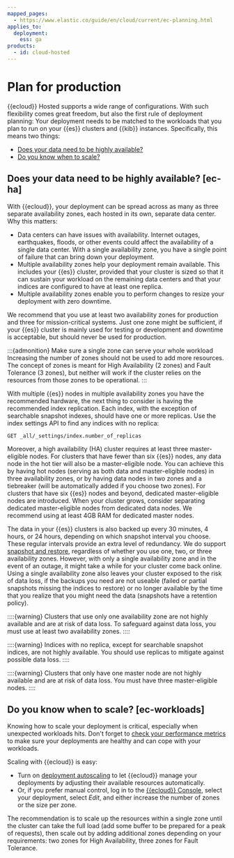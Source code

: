 ```yaml
---
mapped_pages:
  - https://www.elastic.co/guide/en/cloud/current/ec-planning.html
applies_to:
  deployment:
    ess: ga
products:
  - id: cloud-hosted
---
```


# Plan for production

{{ecloud}} Hosted supports a wide range of configurations. With such flexibility comes great freedom, but also the first rule of deployment planning: Your deployment needs to be matched to the workloads that you plan to run on your {{es}} clusters and {{kib}} instances. Specifically, this means two things:
* [Does your data need to be highly available?](elastic-cloud-hosted-planning.md#ec-ha)
* [Do you know when to scale?](elastic-cloud-hosted-planning.md#ec-workloads)

## Does your data need to be highly available? [ec-ha]

With {{ecloud}}, your deployment can be spread across as many as three separate availability zones, each hosted in its own, separate data center. Why this matters:

 * Data centers can have issues with availability. Internet outages, earthquakes, floods, or other events could affect the availability of a single data center. With a single availability zone, you have a single point of failure that can bring down your deployment.
 * Multiple availability zones help your deployment remain available. This includes your {{es}} cluster, provided that your cluster is sized so that it can sustain your workload on the remaining data centers and that your indices are configured to have at least one replica.
 * Multiple availability zones enable you to perform changes to resize your deployment with zero downtime.

We recommend that you use at least two availability zones for production and three for mission-critical systems. Just one zone might be sufficient, if your {{es}} cluster is mainly used for testing or development and downtime is acceptable, but should never be used for production.

:::{admonition} Make sure a single zone can serve your whole workload
Increasing the number of zones should not be used to add more resources. The concept of zones is meant for High Availability (2 zones) and Fault Tolerance (3 zones), but neither will work if the cluster relies on the resources from those zones to be operational.
:::

With multiple {{es}} nodes in multiple availability zones you have the
recommended hardware, the next thing to consider is having the recommended
index replication. Each index, with the exception of searchable snapshot
indexes, should have one or more replicas. Use the index settings API to find any indices with no replica:

```
GET _all/_settings/index.number_of_replicas
```

Moreover, a high availability (HA) cluster requires at least three master-eligible nodes. For clusters that have fewer than six {{es}} nodes, any data node in the hot tier will also be a master-eligible node. You can achieve this by having hot nodes (serving as both data and master-eligible nodes) in three availability zones, or by having data nodes in two zones and a tiebreaker (will be automatically added if you choose two zones). For clusters that have six {{es}} nodes and beyond, dedicated master-eligible nodes are introduced. When your cluster grows, consider separating dedicated master-eligible nodes from dedicated data nodes. We recommend using at least 4GB RAM for dedicated master nodes.

The data in your {{es}} clusters is also backed up every 30 minutes, 4 hours, or 24 hours, depending on which snapshot interval you choose. These regular intervals provide an extra level of redundancy. We do support [snapshot and restore](../../tools/snapshot-and-restore.md), regardless of whether you use one, two, or three availability zones. However, with only a single availability zone and in the event of an outage, it might take a while for your cluster come back online. Using a single availability zone also leaves your cluster exposed to the risk of data loss, if the backups you need are not useable (failed or partial snapshots missing the indices to restore) or no longer available by the time that you realize that you might need the data (snapshots have a retention policy).

::::{warning}
Clusters that use only one availability zone are not highly
available and are at risk of data loss. To safeguard against data loss,
you must use at least two availability zones.
::::


::::{warning}
Indices with no replica, except for searchable snapshot indices,
are not highly available. You should use replicas to mitigate against
possible data loss.
::::


::::{warning}
Clusters that only have one master node are not highly available and are at risk of data loss. You must have three master-eligible nodes.
::::

## Do you know when to scale? [ec-workloads]

Knowing how to scale your deployment is critical, especially when unexpected workloads hits. Don't forget to [check your performance metrics](../../monitor/access-performance-metrics-on-elastic-cloud.md) to make sure your deployments are healthy and can cope with your workloads.

Scaling with {{ecloud}} is easy: 

* Turn on [deployment autoscaling](../../autoscaling/autoscaling-in-ece-and-ech.md) to let {{ecloud}} manage your deployments by adjusting their available resources automatically.
* Or, if you prefer manual control, log in to the [{{ecloud}} Console](https://cloud.elastic.co?page=docs&placement=docs-body), select your deployment, select *Edit*, and either increase the number of zones or the size per zone.

The recommendation is to scale up the resources within a single zone until the cluster can take the full load (add some buffer to be prepared for a peak of requests), then scale out by adding additional zones depending on your requirements: two zones for High Availability, three zones for Fault Tolerance. 


